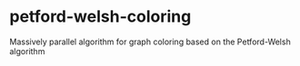 # petford-welsh-coloring
Massively parallel algorithm for graph coloring based on the Petford-Welsh algorithm
